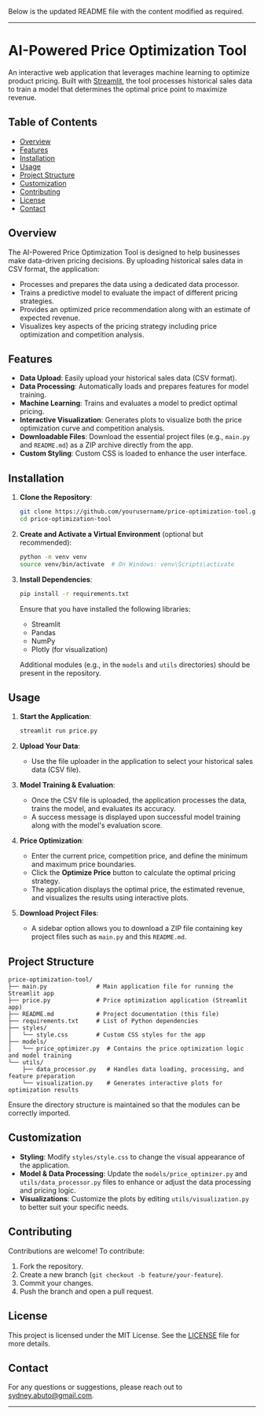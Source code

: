 Below is the updated README file with the content modified as required.

---

# AI-Powered Price Optimization Tool

An interactive web application that leverages machine learning to optimize product pricing. Built with [Streamlit](https://streamlit.io/), the tool processes historical sales data to train a model that determines the optimal price point to maximize revenue.

## Table of Contents

- [Overview](#overview)
- [Features](#features)
- [Installation](#installation)
- [Usage](#usage)
- [Project Structure](#project-structure)
- [Customization](#customization)
- [Contributing](#contributing)
- [License](#license)
- [Contact](#contact)

## Overview

The AI-Powered Price Optimization Tool is designed to help businesses make data-driven pricing decisions. By uploading historical sales data in CSV format, the application:
- Processes and prepares the data using a dedicated data processor.
- Trains a predictive model to evaluate the impact of different pricing strategies.
- Provides an optimized price recommendation along with an estimate of expected revenue.
- Visualizes key aspects of the pricing strategy including price optimization and competition analysis.

## Features

- **Data Upload**: Easily upload your historical sales data (CSV format).
- **Data Processing**: Automatically loads and prepares features for model training.
- **Machine Learning**: Trains and evaluates a model to predict optimal pricing.
- **Interactive Visualization**: Generates plots to visualize both the price optimization curve and competition analysis.
- **Downloadable Files**: Download the essential project files (e.g., `main.py` and `README.md`) as a ZIP archive directly from the app.
- **Custom Styling**: Custom CSS is loaded to enhance the user interface.

## Installation

1. **Clone the Repository**:
    ```bash
    git clone https://github.com/yourusername/price-optimization-tool.git
    cd price-optimization-tool
    ```

2. **Create and Activate a Virtual Environment** (optional but recommended):
    ```bash
    python -m venv venv
    source venv/bin/activate  # On Windows: venv\Scripts\activate
    ```

3. **Install Dependencies**:
    ```bash
    pip install -r requirements.txt
    ```
   Ensure that you have installed the following libraries:
   - Streamlit
   - Pandas
   - NumPy
   - Plotly (for visualization)
   
   Additional modules (e.g., in the `models` and `utils` directories) should be present in the repository.

## Usage

1. **Start the Application**:
    ```bash
    streamlit run price.py
    ```

2. **Upload Your Data**:
   - Use the file uploader in the application to select your historical sales data (CSV file).

3. **Model Training & Evaluation**:
   - Once the CSV file is uploaded, the application processes the data, trains the model, and evaluates its accuracy.
   - A success message is displayed upon successful model training along with the model's evaluation score.

4. **Price Optimization**:
   - Enter the current price, competition price, and define the minimum and maximum price boundaries.
   - Click the **Optimize Price** button to calculate the optimal pricing strategy.
   - The application displays the optimal price, the estimated revenue, and visualizes the results using interactive plots.

5. **Download Project Files**:
   - A sidebar option allows you to download a ZIP file containing key project files such as `main.py` and this `README.md`.

## Project Structure

```
price-optimization-tool/
├── main.py              # Main application file for running the Streamlit app
├── price.py             # Price optimization application (Streamlit app)
├── README.md            # Project documentation (this file)
├── requirements.txt     # List of Python dependencies
├── styles/
│   └── style.css        # Custom CSS styles for the app
├── models/
│   └── price_optimizer.py  # Contains the price optimization logic and model training
└── utils/
    ├── data_processor.py   # Handles data loading, processing, and feature preparation
    └── visualization.py    # Generates interactive plots for optimization results
```

Ensure the directory structure is maintained so that the modules can be correctly imported.

## Customization

- **Styling**: Modify `styles/style.css` to change the visual appearance of the application.
- **Model & Data Processing**: Update the `models/price_optimizer.py` and `utils/data_processor.py` files to enhance or adjust the data processing and pricing logic.
- **Visualizations**: Customize the plots by editing `utils/visualization.py` to better suit your specific needs.

## Contributing

Contributions are welcome! To contribute:
1. Fork the repository.
2. Create a new branch (`git checkout -b feature/your-feature`).
3. Commit your changes.
4. Push the branch and open a pull request.

## License

This project is licensed under the MIT License. See the [LICENSE](LICENSE) file for more details.

## Contact

For any questions or suggestions, please reach out to [sydney.abuto@gmail.com](mailto:sydney.abuto@gmail.com).

---

